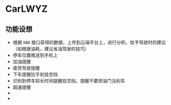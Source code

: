 # CarLWYZ
## 功能设想
- 根据 `OBD` 接口获得的数据，上传到云端平台上，进行分析。给予驾驶时的建议（如根据油耗，建议省油驾驶的技巧）
- 停车位置推送到手机上
- 加油提醒
- 疲劳驾驶提醒
- 下车提醒拉手刹挂空挡
- 识别到停车较长时间提醒挂空挡，提醒不要把油门当刹车
- 超速提醒
-  
-
